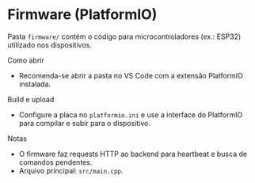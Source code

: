 # Firmware (PlatformIO)

Pasta `firmware/` contém o código para microcontroladores (ex.: ESP32) utilizado nos dispositivos.

Como abrir

- Recomenda-se abrir a pasta no VS Code com a extensão PlatformIO instalada.

Build e upload

- Configure a placa no `platformio.ini` e use a interface do PlatformIO para compilar e subir para o dispositivo.

Notas

- O firmware faz requests HTTP ao backend para heartbeat e busca de comandos pendentes.
- Arquivo principal: `src/main.cpp`.
